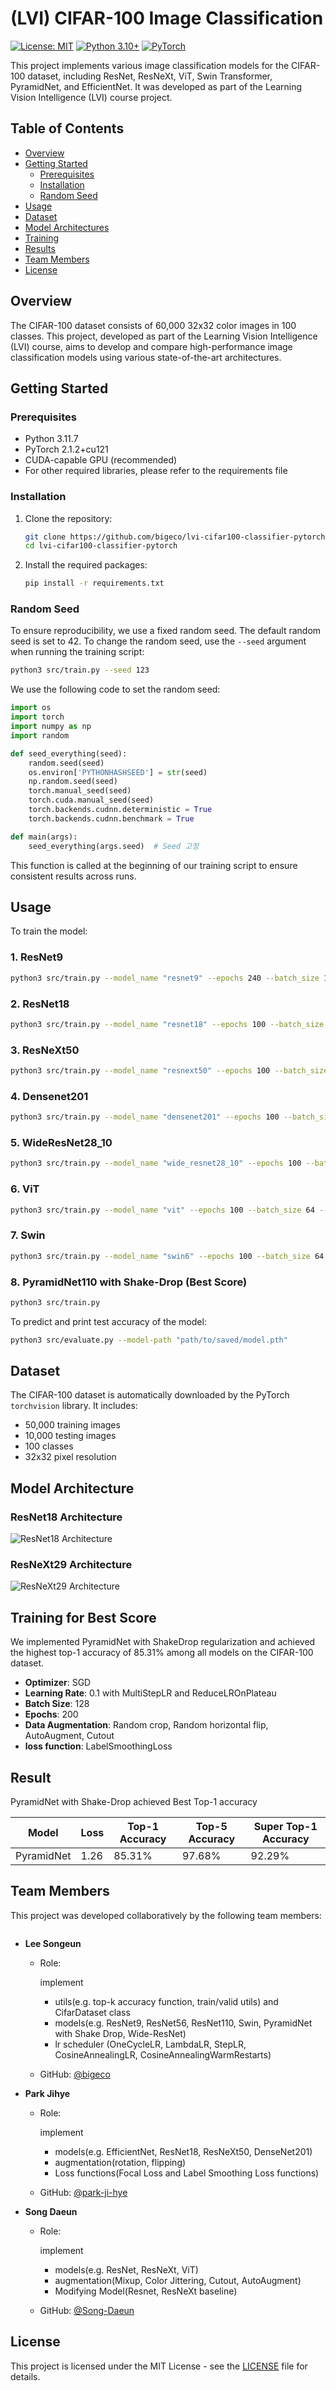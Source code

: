 # (LVI) CIFAR-100 Image Classification
[![License: MIT](https://img.shields.io/badge/License-MIT-yellow.svg)](https://opensource.org/licenses/MIT)
[![Python 3.10+](https://img.shields.io/badge/python-3.10+-blue.svg)](https://www.python.org/downloads/release/python-3117/)
[![PyTorch](https://img.shields.io/badge/PyTorch-%23EE4C2C.svg?style=flat&logo=PyTorch&logoColor=white)](https://pytorch.org/)

This project implements various image classification models for 
the CIFAR-100 dataset, including ResNet, ResNeXt, ViT, 
Swin Transformer, PyramidNet, and EfficientNet. 
It was developed as part of the Learning Vision Intelligence (LVI) 
course project.


## Table of Contents

- [Overview](#overview)
- [Getting Started](#getting-started)
  - [Prerequisites](#prerequisites)
  - [Installation](#installation)
  - [Random Seed](#randomseed)
- [Usage](#usage)
- [Dataset](#dataset)
- [Model Architectures](#model-architectures)
- [Training](#training)
- [Results](#results)
- [Team Members](#team-members)
- [License](#license)

## Overview

The CIFAR-100 dataset consists of 60,000 32x32 color images 
in 100 classes. This project, developed as part of the Learning 
Vision Intelligence (LVI) course, 
aims to develop and compare high-performance image classification 
models using various state-of-the-art architectures.

## Getting Started

### Prerequisites

- Python 3.11.7
- PyTorch 2.1.2+cu121
- CUDA-capable GPU (recommended)
- For other required libraries, please refer to the requirements file

### Installation

1. Clone the repository:
   ```sh
   git clone https://github.com/bigeco/lvi-cifar100-classifier-pytorch.git
   cd lvi-cifar100-classifier-pytorch
   ```

2. Install the required packages:
   ```sh
   pip install -r requirements.txt
   ```

### Random Seed

To ensure reproducibility, we use a fixed random seed. The default random seed is set to 42.
To change the random seed, use the `--seed` argument when running the training script:

```sh
python3 src/train.py --seed 123 
```

We use the following code to set the random seed:

```python
import os
import torch
import numpy as np
import random

def seed_everything(seed):
    random.seed(seed)
    os.environ['PYTHONHASHSEED'] = str(seed)
    np.random.seed(seed)
    torch.manual_seed(seed)
    torch.cuda.manual_seed(seed)
    torch.backends.cudnn.deterministic = True
    torch.backends.cudnn.benchmark = True

def main(args):
    seed_everything(args.seed)  # Seed 고정
```

This function is called at the beginning of our training script to ensure consistent results across runs.


## Usage

To train the model:

### 1. ResNet9
```sh
python3 src/train.py --model_name "resnet9" --epochs 240 --batch_size 128 --optimizer_name "Adam" --lr 0.005 --scheduler_name "OneCycleLR" --select_transform 'RandomCrop,RandomHorizontalFlip,ColorJitter' --mixup True
```

### 2. ResNet18
```sh
python3 src/train.py --model_name "resnet18" --epochs 100 --batch_size 64 --optimizer_name "AdamW" --lr 0.008 --criterion_name "LabelSmoothingLoss" --scheduler_name "OneCycleLR" --select_transform 'RandomCrop,RandomHorizontalFlip,ColorJitter' --mixup True --split True --train_ratio 0.8
```

### 3. ResNeXt50
```sh
python3 src/train.py --model_name "resnext50" --epochs 100 --batch_size 64 --optimizer_name "Adam" --lr 0.001 --select_transform 'RandomCrop,RandomHorizontalFlip,ColorJitter' --mixup True --split True --train_ratio 0.8
```

### 4. Densenet201
```sh
python3 src/train.py --model_name "densenet201" --epochs 100 --batch_size 64 --optimizer_name "Adam" --lr 0.001 --select_transform '' --split True --train_ratio 0.8
```

### 5. WideResNet28_10
```sh
python3 src/train.py --model_name "wide_resnet28_10" --epochs 100 --batch_size 64 --optimizer_name "Adam" --lr 0.001 --select_transform 'RandomCrop,RandomHorizontalFlip,ColorJitter' --mixup True --split True --train_ratio 0.8
```

### 6. ViT
```sh
python3 src/train.py --model_name "vit" --epochs 100 --batch_size 64 --optimizer_name "Adam" --lr 0.001 --select_transform '' --split True --train_ratio 0.8
```

### 7. Swin
```sh
python3 src/train.py --model_name "swin6" --epochs 100 --batch_size 64 --optimizer_name "AdamW" --lr 0.001 --weight_decay 0.05 --scheduler_name "CosineAnnealingLR" --select_transform 'RandomCrop,RandomHorizontalFlip' --split True --train_ratio 0.8
```

### 8. PyramidNet110 with Shake-Drop (Best Score) 
```sh
python3 src/train.py 
```



To predict and print test accuracy of the model:

```sh
python3 src/evaluate.py --model-path "path/to/saved/model.pth"
```

## Dataset

The CIFAR-100 dataset is automatically downloaded by the PyTorch `torchvision` library. It includes:
- 50,000 training images
- 10,000 testing images
- 100 classes
- 32x32 pixel resolution

## Model Architecture

### ResNet18 Architecture
![ResNet18 Architecture](./src/images/resnet18.png)

### ResNeXt29 Architecture 
![ResNeXt29 Architecture](./src/images/resnext29.png)


## Training for Best Score

We implemented PyramidNet with ShakeDrop regularization 
and achieved the highest top-1 accuracy of 85.31% among all models 
on the CIFAR-100 dataset.

- **Optimizer**: SGD
- **Learning Rate**: 0.1 with MultiStepLR and ReduceLROnPlateau
- **Batch Size**: 128
- **Epochs**: 200
- **Data Augmentation**: Random crop, Random horizontal flip, AutoAugment, Cutout
- **loss function**: LabelSmoothingLoss

## Result
PyramidNet with Shake-Drop achieved Best Top-1 accuracy 

| Model       | Loss | Top-1 Accuracy | Top-5 Accuracy | Super Top-1 Accuracy |
|-------------|------|----------------|----------------|----------------------|
| PyramidNet  | 1.26 | 85.31%         | 97.68%         | 92.29%               |


## Team Members

This project was developed collaboratively by the following team members:

<a href="https://github.com/bigeco/lvi-cifar100-classifier-pytorch/graphs/contributors">
  <img src="https://contrib.rocks/image?repo=bigeco/lvi-cifar100-classifier-pytorch"  alt=""/>
</a>

- **Lee Songeun**
  - Role: 
    
    implement
    
    - utils(e.g. top-k accuracy function, train/valid utils) and CifarDataset class
    - models(e.g. ResNet9, ResNet56, ResNet110, Swin, PyramidNet with Shake Drop, Wide-ResNet)
    - lr scheduler (OneCycleLR, LambdaLR, StepLR, CosineAnnealingLR, CosineAnnealingWarmRestarts)

  - GitHub: [@bigeco](https://github.com/bigeco)


- **Park Jihye**
  - Role: 

    implement 

    - models(e.g. EfficientNet, ResNet18, ResNeXt50, DenseNet201) 
    - augmentation(rotation, flipping)
    - Loss functions(Focal Loss and Label Smoothing Loss functions)

  - GitHub: [@park-ji-hye](https://github.com/park-ji-hye)


- **Song Daeun**
  - Role:
  
    implement
    
    - models(e.g. ResNet, ResNeXt, ViT)
    - augmentation(Mixup, Color Jittering, Cutout, AutoAugment)
    - Modifying Model(Resnet, ResNeXt baseline)

  - GitHub: [@Song-Daeun](https://github.com/Song-Daeun)


## License

This project is licensed under the MIT License - see the [LICENSE](LICENSE) file for details.
